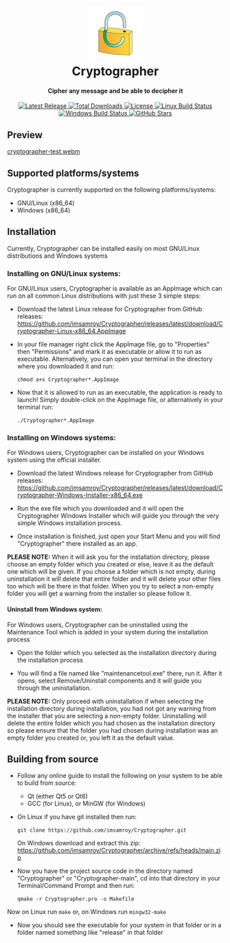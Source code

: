 <div align="center">
  
  <p>
    <h1>
      <a href="https://github.com/imsamroy/Cryptographer">
        <img src="Cryptographer.svg" width=128 alt="Cryptographer" />
      </a>
      <br />
      Cryptographer
    </h1>
    <h4>Cipher any message and be able to decipher it</h4>
  </p>

  <p>
    <a href="https://github.com/imsamroy/Cryptographer/releases/latest">
      <img src="https://img.shields.io/github/release/imsamroy/Cryptographer.svg" alt="Latest Release" />
    </a>
    <a href="https://github.com/imsamroy/Cryptographer/releases">
      <img src="https://img.shields.io/github/downloads/imsamroy/Cryptographer/total.svg" alt="Total Downloads" />
    </a>
    <a href="https://github.com/imsamroy/Cryptographer/blob/master/LICENSE">
      <img src="https://img.shields.io/github/license/imsamroy/Cryptographer.svg" alt="License" />
    </a>
    <a href="https://github.com/imsamroy/Cryptographer/actions/workflows/linux.yml">
      <img src="https://img.shields.io/github/actions/workflow/status/imsamroy/Cryptographer/linux.yml?label=linux" alt="Linux Build Status" />
    </a>
    <a href="https://github.com/imsamroy/Cryptographer/actions/workflows/windows.yml">
      <img src="https://img.shields.io/github/actions/workflow/status/imsamroy/Cryptographer/windows.yml?label=windows" alt="Windows Build Status" />
    </a>
    <a href="https://github.com/imsamroy/Cryptographer">
      <img src="https://img.shields.io/github/stars/imsamroy/Cryptographer" alt="GitHub Stars" />
    </a>
  </p>

</div>

## Preview

[cryptographer-test.webm](https://github.com/imsamroy/Cryptographer/assets/92716271/a46f98fc-f522-4239-9020-def658f25beb)

## Supported platforms/systems

Cryptographer is currently supported on the following platforms/systems:

- GNU/Linux (x86_64)
- Windows (x86_64)

## Installation

Currently, Cryptographer can be installed easily on most GNU/Linux distributions and Windows systems

### Installing on GNU/Linux systems:

For GNU/Linux users, Cryptographer is available as an AppImage which can run on all common Linux distributions with just these 3 simple steps:

- Download the latest Linux release for Cryptographer from GitHub releases: https://github.com/imsamroy/Cryptographer/releases/latest/download/Cryptographer-Linux-x86_64.AppImage

- In your file manager right click the AppImage file, go to "Properties" then "Permissions" and mark it as executable or allow it to run as executable. Alternatively, you can open your terminal in the directory where you downloaded it and run:
  ```shell
  chmod a+x Cryptographer*.AppImage
  ```

- Now that it is allowed to run as an executable, the application is ready to launch! Simply double-click on the AppImage file, or alternatively in your terminal run:
  ```shell
  ./Cryptographer*.AppImage
  ```

### Installing on Windows systems:

For Windows users, Cryptographer can be installed on your Windows system using the official installer.

- Download the latest Windows release for Cryptographer from GitHub releases: https://github.com/imsamroy/Cryptographer/releases/latest/download/Cryptographer-Windows-Installer-x86_64.exe

- Run the exe file which you downloaded and it will open the Cryptographer Windows Installer which will guide you through the very simple Windows installation process.

- Once installation is finished, just open your Start Menu and you will find "Cryptographer" there installed as an app.

**PLEASE NOTE:** When it will ask you for the installation directory, please choose an empty folder which you created or else, leave it as the default one which will be given. If you choose a folder which is not empty, during uninstallation it will delete that entire folder and it will delete your other files too which will be there in that folder. When you try to select a non-empty folder you will get a warning from the installer so please follow it.

#### Uninstall from Windows system:

For Windows users, Cryptographer can be uninstalled using the Maintenance Tool which is added in your system during the installation process

- Open the folder which you selected as the installation directory during the installation process

- You will find a file named like "maintenancetool.exe" there, run it. After it opens, select Remove/Uninstall components and it will guide you through the uninstallation.

**PLEASE NOTE:** Only proceed with uninstallation if when selecting the installation directory during installation, you had not got any warning from the installer that you are selecting a non-empty folder. Uninstalling will delete the entire folder which you had chosen as the installation directory so please ensure that the folder you had chosen during installation was an empty folder you created or, you left it as the default value.

## Building from source

- Follow any online guide to install the following on your system to be able to build from source:
  - Qt (either Qt5 or Qt6)
  - GCC (for Linux), or MinGW (for Windows)

- On Linux if you have git installed then run:
  ```shell
  git clone https://github.com/imsamroy/Cryptographer.git
  ```
  On Windows download and extract this zip: https://github.com/imsamroy/Cryptographer/archive/refs/heads/main.zip

- Now you have the project source code in the directory named "Cryptographer" or "Cryptographer-main", cd into that directory in your Terminal/Command Prompt and then run:
  ```shell
  qmake -r Cryptographer.pro -o Makefile
  ```
 Now on Linux run ```make``` or, on Windows run ```mingw32-make```

- Now you should see the executable for your system in that folder or in a folder named something like "release" in that folder
